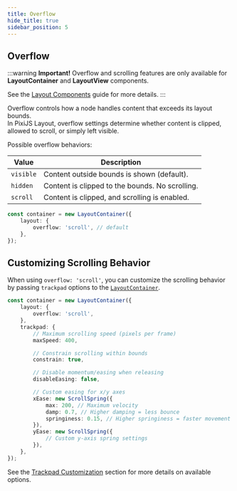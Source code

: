 ```yaml
---
title: Overflow
hide_title: true
sidebar_position: 5
---
```


## Overflow

:::warning **Important!**
Overflow and scrolling features are only available for **LayoutContainer** and **LayoutView** components.

See the [Layout Components](../core/components.md) guide for more details.
:::

Overflow controls how a node handles content that exceeds its layout bounds.  
In PixiJS Layout, overflow settings determine whether content is clipped, allowed to scroll, or simply left visible.

Possible overflow behaviors:

| Value     | Description                                     |
| --------- | ----------------------------------------------- |
| `visible` | Content outside bounds is shown (default).      |
| `hidden`  | Content is clipped to the bounds. No scrolling. |
| `scroll`  | Content is clipped, and scrolling is enabled.   |

```ts
const container = new LayoutContainer({
    layout: {
        overflow: 'scroll', // default
    },
});
```

## Customizing Scrolling Behavior

When using `overflow: 'scroll'`, you can customize the scrolling behavior by passing `trackpad` options to the [`LayoutContainer`](../core/components.md#layoutcontainer-api).

```ts
const container = new LayoutContainer({
    layout: {
        overflow: 'scroll',
    },
    trackpad: {
        // Maximum scrolling speed (pixels per frame)
        maxSpeed: 400,

        // Constrain scrolling within bounds
        constrain: true,

        // Disable momentum/easing when releasing
        disableEasing: false,

        // Custom easing for x/y axes
        xEase: new ScrollSpring({
            max: 200, // Maximum velocity
            damp: 0.7, // Higher damping = less bounce
            springiness: 0.15, // Higher springiness = faster movement
        }),
        yEase: new ScrollSpring({
            // Custom y-axis spring settings
        }),
    },
});
```

See the [Trackpad Customization](../core/components.md##trackpad-customization) section for more details on available options.